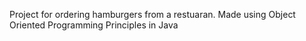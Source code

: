 Project for ordering hamburgers from a restuaran. Made using Object Oriented Programming Principles in Java
